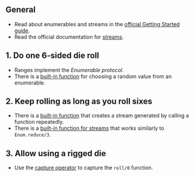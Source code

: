 ## General

- Read about enumerables and streams in the [official Getting Started guide][getting-started-streams].
- Read the official documentation for [streams][stream].

## 1. Do one 6-sided die roll

- Ranges implement the _Enumerable protocol_.
- There is a [built-in function][enum-random] for choosing a random value from an enumerable.

## 2. Keep rolling as long as you roll sixes

- There is a [built-in function][stream-repeatedly] that creates a stream generated by calling a function repeatedly.
- There is a [built-in function for streams][stream-transform] that works similarly to `Enum.reduce/3`.

## 3. Allow using a rigged die

- Use the [capture operator][special-forms-capture] to capture the `roll/0` function.

[stream]: https://hexdocs.pm/elixir/Stream.html
[getting-started-streams]: https://elixir-lang.org/getting-started/enumerables-and-streams.html
[enum-random]: https://hexdocs.pm/elixir/Enum.html#random/1
[stream-repeatedly]: https://hexdocs.pm/elixir/Stream.html#repeatedly/1
[stream-transform]: https://hexdocs.pm/elixir/Stream.html#transform/3
[special-forms-capture]: https://hexdocs.pm/elixir/Kernel.SpecialForms.html#&/1
